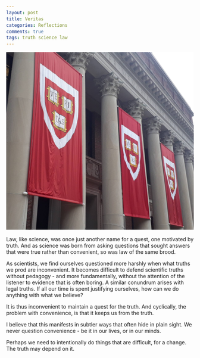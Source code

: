 ```yaml
---
layout: post
title: Veritas
categories: Reflections
comments: true
tags: truth science law
---
```


![Veritas at Harvard](/images/2018/2018-05-29-Veritas_1.jpg "Veritas is a double-edged sword")

Law, like science, was once just another name for a quest, one motivated by truth. And as science was born from asking questions that sought answers that were true rather than convenient, so was law of the same brood.


As scientists, we find ourselves questioned more harshly when what truths we prod are inconvenient. It becomes difficult to defend scientific truths without pedagogy - and more fundamentally, without the attention of the listener to evidence that is often boring. A similar conundrum arises with legal truths. If all our time is spent justifying ourselves, how can we do anything with what we believe?


It is thus inconvenient to maintain a quest for the truth. And cyclically, the problem with convenience, is that it keeps us from the truth.


I believe that this manifests in subtler ways that often hide in plain sight. We never question convenience - be it in our lives, or in our minds.


Perhaps we need to intentionally do things that are difficult, for a change. The truth may depend on it.
